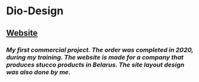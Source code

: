 # Dio-Design
## [Website](https://savitskicosta.github.io/MyProject_DioDesign/src)
### *My first commercial project. The order was completed in 2020, during my training. The website is made for a company that produces stucco products in Belarus. The site layout design was also done by me.*